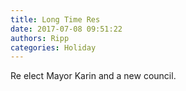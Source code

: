 ```yaml
---
title: Long Time Res
date: 2017-07-08 09:51:22
authors: Ripp
categories: Holiday
---
```


 Re elect Mayor Karin and a new council.